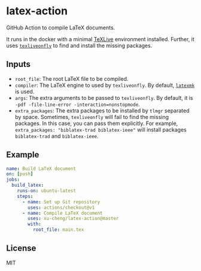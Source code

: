 # latex-action

GitHub Action to compile LaTeX documents.

It runs in the docker with a minimal [TeXLive](https://www.tug.org/texlive/) environment installed. Further, it uses [`texliveonfly`](https://ctan.org/pkg/texliveonfly) to find and install the missing packages.

## Inputs

* `root_file`: The root LaTeX file to be compiled.
* `compiler`: The LaTeX engine to used by `texliveonfly`. By default, [`latexmk`](https://ctan.org/pkg/latexmk) is used.
* `args`: The extra arguments to be passed to `texliveonfly`. By default, it is `-pdf -file-line-error -interaction=nonstopmode`.
* `extra_packages`: The extra packages to be installed by `tlmgr` separated by space. Sometimes, `texliveonfly` will fail to find the missing packages. In this case, you can pass them explicitly. For example, `extra_packages: "biblatex-trad biblatex-ieee"` will install packages `biblatex-trad` and `biblatex-ieee`.

## Example

```yaml
name: Build LaTeX document
on: [push]
jobs:
  build_latex:
    runs-on: ubuntu-latest
    steps:
      - name: Set up Git repository
        uses: actions/checkout@v1
      - name: Compile LaTeX document
        uses: xu-cheng/latex-action@master
        with:
          root_file: main.tex
```

## License

MIT

